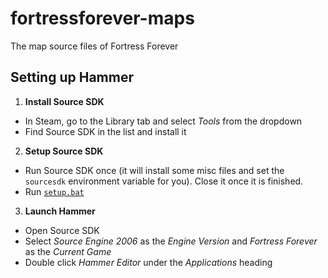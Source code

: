# fortressforever-maps
The map source files of Fortress Forever

## Setting up Hammer

1. **Install Source SDK**
  * In Steam, go to the Library tab and select *Tools* from the dropdown
  * Find Source SDK in the list and install it
2. **Setup Source SDK**
  * Run Source SDK once (it will install some misc files and set the `sourcesdk` environment variable for you). Close it once it is finished.
  * Run [`setup.bat`](setup.bat)
3. **Launch Hammer**
  * Open Source SDK
  * Select *Source Engine 2006* as the *Engine Version* and *Fortress Forever* as the *Current Game*
  * Double click *Hammer Editor* under the *Applications* heading
